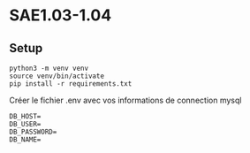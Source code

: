 # SAE1.03-1.04

## Setup
```
python3 -m venv venv
source venv/bin/activate
pip install -r requirements.txt 
```

Créer le fichier .env avec vos informations de connection mysql
```
DB_HOST=
DB_USER=
DB_PASSWORD=
DB_NAME=
```